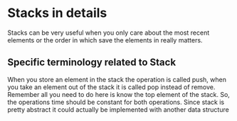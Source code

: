 # Stacks in details

Stacks can be very useful when you only care about the most recent 
elements or the order in which save the elements in really 
matters. 

## Specific terminology related to Stack

When you store an element in the stack the operation is 
called push, when you take an element out of the stack 
it is called pop instead of remove. Remember all you need 
to do here is know the top element of the stack. So, the 
operations time should be constant for both operations. 
Since stack is pretty abstract it could actually be 
implemented with another data structure 